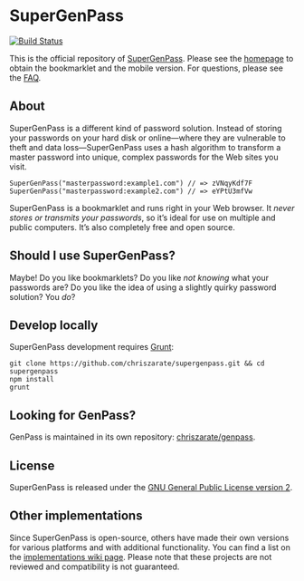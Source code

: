 # SuperGenPass

[![Build Status](https://travis-ci.org/chriszarate/supergenpass.svg?branch=master)](https://travis-ci.org/chriszarate/supergenpass)

This is the official repository of [SuperGenPass][sgp]. Please see the
[homepage][sgp] to obtain the bookmarklet and the mobile version. For
questions, please see the [FAQ][faq].

## About

SuperGenPass is a different kind of password solution. Instead of storing your
passwords on your hard disk or online—where they are vulnerable to theft and
data loss—SuperGenPass uses a hash algorithm to transform a master password
into unique, complex passwords for the Web sites you visit.

```
SuperGenPass("masterpassword:example1.com") // => zVNqyKdf7F
SuperGenPass("masterpassword:example2.com") // => eYPtU3mfVw
```

SuperGenPass is a bookmarklet and runs right in your Web browser. It *never
stores or transmits your passwords*, so it’s ideal for use on multiple and
public computers. It’s also completely free and open source.

## Should I use SuperGenPass?

Maybe! Do you like bookmarklets? Do you like *not knowing* what your passwords
are? Do you like the idea of using a slightly quirky password solution? You
*do*?

## Develop locally

SuperGenPass development requires [Grunt][grunt]:

```shell
git clone https://github.com/chriszarate/supergenpass.git && cd supergenpass
npm install
grunt
```

## Looking for GenPass?

GenPass is maintained in its own repository: [chriszarate/genpass][gp].


## License

SuperGenPass is released under the [GNU General Public License version 2][gplv2].


## Other implementations

Since SuperGenPass is open-source, others have made their own versions for
various platforms and with additional functionality. You can find a list on the
[implementations wiki page][implementations]. Please note that these projects
are not reviewed and compatibility is not guaranteed.


[sgp]: http://supergenpass.com
[faq]: https://github.com/chriszarate/supergenpass/wiki/FAQ
[grunt]: http://gruntjs.com
[gp]: https://github.com/chriszarate/genpass
[gplv2]: http://www.gnu.org/licenses/gpl-2.0.html
[implementations]: https://github.com/chriszarate/supergenpass/wiki/Implementations
